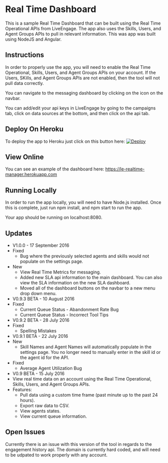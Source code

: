 # Real Time Dashboard

This is a sample Real Time Dashboard that can be built using the Real Time Operational APIs from LiveEngage. The app also uses the Skills, Users, and Agent Groups APIs to pull in relevant information. This was app was built using NodeJS and Angular.

## Instructions

In order to properly use the app, you will need to enable the Real Time Operational, Skills, Users, and Agent Groups APIs on your account. If the Users, SKills, and Agent Groups APIs are not enabled, then the tool will not pull data correctly.

You can navigate to the messaging dashboard by clicking on the icon on the navbar.

You can add/edit your api keys in LiveEngage by going to the campaigns tab, click on data sources at the bottom, and then click on the api tab. 

## Deploy On Heroku

To deploy the app to Heroku just click on this button here: [![Deploy](https://www.herokucdn.com/deploy/button.svg)](https://heroku.com/deploy)

## View Online

You can see an example of the dashboard here: https://le-realtime-manager.herokuapp.com

## Running Locally

In order to run the app locally, you will need to have Node.js installed. Once this is complete, just run npm install, and npm start to run the app.

Your app should be running on localhost:8080.

## Updates

* V1.0.0 - 17 September 2016
 * Fixed
   * Bug where the previously selected agents and skills would not populate on the settings page.
 * New
   * View Real Time Metrics for messaging.
    * Added new SLA api information to the main dashboard. You can also view the SLA information on the new SLA dashboard.
    * Moved all of the dashboard buttons on the navbar to a new menu drop down menu.
* V0.9.3 BETA - 10 August 2016
 * Fixed
   * Current Queue Status - Abandonment Rate Bug
    * Current Queue Status - Incorrect Tool Tips
* V0.9.2 BETA - 28 July 2016
 * Fixed
   * Spelling Mistakes
* V0.9.1 BETA - 22 July 2016
 * New
   * Skill Names and Agent Names will automatically populate in the settings page. You no longer need to manually enter in the skill id or the agent id for the API.
 * Fixed
   * Average Agent Utilization Bug
* V0.9 BETA - 15 July 2016
 * View real time data on an account using the Real Time Operational, Skills, Users, and Agent Groups APIs.
 * Features:
   * Pull data using a custom time frame (past minute up to the past 24 hours).
    * Export raw data to CSV.
    * View agents states.
    * View current queue information.

## Open Issues

Currently there is an issue with this version of the tool in regards to the engagement history api. The domain is currently hard coded, and will need to be udpated to work properly with any account.
